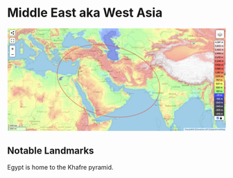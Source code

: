 # Middle East aka West Asia

![middle-east](img/me-elevation.png "Middle east elevation")

## Notable Landmarks

Egypt is home to the Khafre pyramid.
